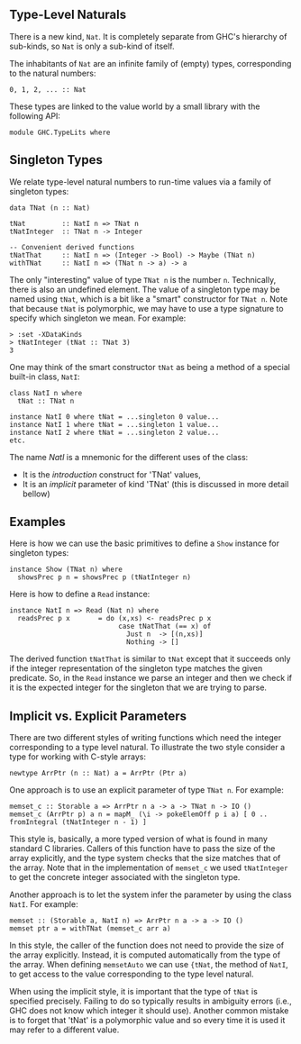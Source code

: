 ## Type-Level Naturals


There is a new kind, `Nat`.  It is completely separate from GHC's hierarchy of sub-kinds, so `Nat` is only a sub-kind of itself.


The inhabitants of `Nat` are an infinite family of (empty) types, corresponding to the natural numbers:

```wiki
0, 1, 2, ... :: Nat
```


These types are linked to the value world by a small library with the following API:

```wiki
module GHC.TypeLits where
```

## Singleton Types


We relate type-level natural numbers to run-time values via a family of singleton types:

```wiki
data TNat (n :: Nat)

tNat         :: NatI n => TNat n
tNatInteger  :: TNat n -> Integer

-- Convenient derived functions
tNatThat     :: NatI n => (Integer -> Bool) -> Maybe (TNat n)
withTNat     :: NatI n => (TNat n -> a) -> a
```


The only "interesting" value of type `TNat n` is the number `n`.  Technically, there is also an undefined element.
The value of a singleton type may be named using `tNat`, which is a bit like a "smart" constructor for `TNat n`.
Note that because `tNat` is polymorphic, we may have to use a type signature to specify which singleton we mean.  For example:

```wiki
> :set -XDataKinds
> tNatInteger (tNat :: TNat 3)
3
```


One may think of the smart constructor `tNat` as being a method of a special built-in class, `NatI`:

```wiki
class NatI n where
  tNat :: TNat n

instance NatI 0 where tNat = ...singleton 0 value...
instance NatI 1 where tNat = ...singleton 1 value...
instance NatI 2 where tNat = ...singleton 2 value...
etc.
```


The name *NatI* is a mnemonic for the different uses of the class:

- It is the *introduction* construct for 'TNat' values,
- It is an *implicit* parameter of kind 'TNat' (this is discussed in more detail bellow)

## Examples


Here is how we can use the basic primitives to define a `Show` instance for singleton types:

```wiki
instance Show (TNat n) where
  showsPrec p n = showsPrec p (tNatInteger n)
```


Here is how to define a `Read` instance:

```wiki
instance NatI n => Read (Nat n) where
  readsPrec p x       = do (x,xs) <- readsPrec p x
                           case tNatThat (== x) of
                             Just n  -> [(n,xs)]
                             Nothing -> []
```


The derived function `tNatThat` is similar to `tNat` except that it succeeds only if the integer representation
of the singleton type matches the given predicate.  So, in the `Read` instance we parse an integer and then we check
if it is the expected integer for the singleton that we are trying to parse.

## Implicit vs. Explicit Parameters


There are two different styles of writing functions which need the integer corresponding to a type level natural.
To illustrate the two style consider a type for working with C-style arrays:

```wiki
newtype ArrPtr (n :: Nat) a = ArrPtr (Ptr a)
```


One approach is to use an explicit parameter of type `TNat n`.  For example:

```wiki
memset_c :: Storable a => ArrPtr n a -> a -> TNat n -> IO ()
memset_c (ArrPtr p) a n = mapM_ (\i -> pokeElemOff p i a) [ 0 .. fromIntegral (tNatInteger n - 1) ]
```


This style is, basically, a more typed version of what is found in many standard C libraries.
Callers of this function have to pass the size of the array explicitly, and the type system checks that the
size matches that of the array.  Note that in the implementation of `memset_c` we used `tNatInteger`
to get the concrete integer associated with the singleton type.


Another approach is to let the system infer the parameter by using the class `NatI`.  For example:

```wiki
memset :: (Storable a, NatI n) => ArrPtr n a -> a -> IO ()
memset ptr a = withTNat (memset_c arr a)
```


In this style, the caller of the function does not need to provide the size of the array explicitly.
Instead, it is computed automatically from the type of the array.
When defining `memsetAuto` we can use `{tNat`, the method of `NatI`, to get access to the value
corresponding to the type level natural.


When using the implicit style, it is important that the type of `tNat` is specified precisely.  Failing to do so typically results in ambiguity errors
(i.e., GHC does not know which integer it should use).  Another common mistake is to forget that 'tNat' is a polymorphic value and so every time it is used it may refer to a different value.
